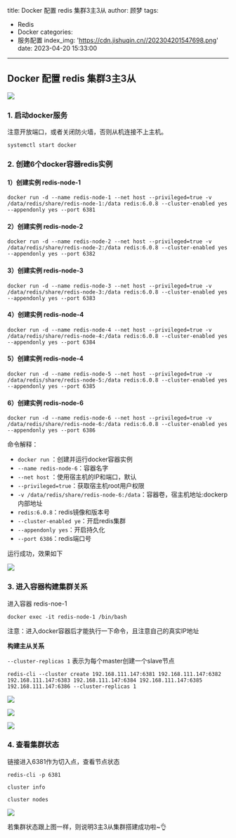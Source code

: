 title: Docker 配置 redis 集群3主3从
author: 顾梦
tags:
  - Redis
  - Docker
categories:
  - 服务配置
index_img: 'https://cdn.jishuqin.cn//202304201547698.png'
date: 2023-04-20 15:33:00
---
## Docker 配置 redis 集群3主3从

![](https://cdn.jishuqin.cn//202304201540834.png)

### 1. 启动docker服务

<p class="note note-warning">注意开放端口，或者关闭防火墙，否则从机连接不上主机。</p>

```
systemctl start docker
```

### 2. 创建6个docker容器redis实例

#### 1）创建实例 redis-node-1

```
docker run -d --name redis-node-1 --net host --privileged=true -v /data/redis/share/redis-node-1:/data redis:6.0.8 --cluster-enabled yes --appendonly yes --port 6381
```

#### 2）创建实例 redis-node-2

```
docker run -d --name redis-node-2 --net host --privileged=true -v /data/redis/share/redis-node-2:/data redis:6.0.8 --cluster-enabled yes --appendonly yes --port 6382
```

#### 3）创建实例 redis-node-3

```
docker run -d --name redis-node-3 --net host --privileged=true -v /data/redis/share/redis-node-3:/data redis:6.0.8 --cluster-enabled yes --appendonly yes --port 6383 
```

#### 4）创建实例 redis-node-4

```
docker run -d --name redis-node-4 --net host --privileged=true -v /data/redis/share/redis-node-4:/data redis:6.0.8 --cluster-enabled yes --appendonly yes --port 6384
```

#### 5）创建实例 redis-node-4

```
docker run -d --name redis-node-5 --net host --privileged=true -v /data/redis/share/redis-node-5:/data redis:6.0.8 --cluster-enabled yes --appendonly yes --port 6385
```

#### 6）创建实例 redis-node-6

```
docker run -d --name redis-node-6 --net host --privileged=true -v /data/redis/share/redis-node-6:/data redis:6.0.8 --cluster-enabled yes --appendonly yes --port 6386
```

命令解释：

- `docker run` ：创建并运行docker容器实例
- `--name redis-node-6`：容器名字
- `--net host` ：使用宿主机的IP和端口，默认
- `--privileged=true`：获取宿主机root用户权限
- `-v /data/redis/share/redis-node-6:/data`：容器卷，宿主机地址:dockerp内部地址
- `redis:6.0.8`：redis镜像和版本号
- `--cluster-enabled ye`：开启redis集群
- `--appendonly yes`：开启持久化
- `--port 6386`：redis端口号

<p class="note note-success">运行成功，效果如下</p>

![](https://cdn.jishuqin.cn//image-20230420160742483.png)

### 3. 进入容器构建集群关系

进入容器 redis-noe-1

```
docker exec -it redis-node-1 /bin/bash
```

<p class="note note-warning">注意：进入docker容器后才能执行一下命令，且注意自己的真实IP地址</p>

**构建主从关系**

`--cluster-replicas 1` 表示为每个master创建一个slave节点

```
redis-cli --cluster create 192.168.111.147:6381 192.168.111.147:6382 192.168.111.147:6383 192.168.111.147:6384 192.168.111.147:6385 192.168.111.147:6386 --cluster-replicas 1
```

![](https://cdn.jishuqin.cn//image-20230420161646479.png)

![](https://cdn.jishuqin.cn//image-20230420161721416.png)

![](https://cdn.jishuqin.cn/s0yfnhqj.png)

### 4. 查看集群状态

链接进入6381作为切入点，查看节点状态

```
redis-cli -p 6381

cluster info

cluster nodes
```

![](https://cdn.jishuqin.cn//image-20230420162502394.png)

<p class="note note-success">若集群状态跟上图一样，则说明3主3从集群搭建成功啦~👌</p>